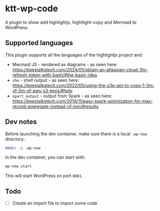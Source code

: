 # ktt-wp-code

A plugin to show add highlightjs, hightlight-copy and Mermaid to WordPress.

## Supported languages

This plugin supports all the languages of the highlightjs project and:

- Mermaid JS - rendered as diagrams - as seen here: <a href="https://keestalkstech.com/2024/01/obtain-an-atlassian-cloud-3lo-refresh-token-with-bash/#the-basic-idea">https://keestalkstech.com/2024/01/obtain-an-atlassian-cloud-3lo-refresh-token-with-bash/#the-basic-idea</a>
- `sho` - shell output - as seen here: <a href="https://keestalkstech.com/2022/05/using-the-s3p-api-to-copy-1-3m-of-5m-of-aws-s3-keys/#help">https://keestalkstech.com/2022/05/using-the-s3p-api-to-copy-1-3m-of-5m-of-aws-s3-keys/#help</a>
- `spart_output` - output from Spark - as seen here: <a href="https://keestalkstech.com/2019/11/easy-spark-optimization-for-max-record-aggregate-instead-of-join/#results
  ">https://keestalkstech.com/2019/11/easy-spark-optimization-for-max-record-aggregate-instead-of-join/#results</a>

## Dev notes

Before launching the dev container, make sure there is a local `.wp-now` directory:

```sh
mkdir -p .wp-now
```

In the dev container, you can start with:

```sh
wp-now start
```

This will start WordPress on port `8881`.

## Todo

- [ ] Create an import file to import some code
